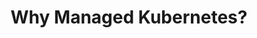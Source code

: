 ---
docType: "Course"
title: "Why Managed Kubernetes?"
description: "Learn about the benefits of using managed Kubernetes services and how they can simplify your Kubernetes experience."
lectures: 4
courseTitle: "Why Managed Kubernetes?"
themeColor: "#00B39F"
order: 3
weight: 5
cardImage: ""
toc:
  [
    "managed-kubernetes",
    "managed-ecosystems",
  ]
---